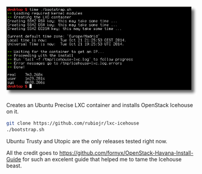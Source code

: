 ![](/images/icehouse-lxc.png)

Creates an Ubuntu Precise LXC container and installs OpenStack Icehouse on it.

```bash
git clone https://github.com/rubiojr/lxc-icehouse
./bootstrap.sh
```

Ubuntu Trusty and Utopic are the only releases tested right now.

All the credit goes to https://github.com/fornyx/OpenStack-Havana-Install-Guide for such an excelent guide that helped me to tame the Icehouse beast.